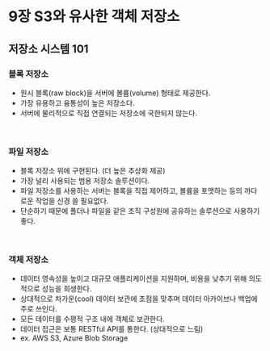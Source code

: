# 9장 S3와 유사한 객체 저장소

## 저장소 시스템 101

### 블록 저장소
- 원시 블록(raw block)을 서버에 볼륨(volume) 형태로 제공한다.
- 가장 유용하고 융통성이 높은 저장소다.
- 서버에 물리적으로 직접 연결되는 저장소에 국한되지 않는다.

<br/>

### 파일 저장소
- 블록 저장소 위에 구현된다. (더 높은 추상화 제공)
- 가장 널리 사용되는 범용 저장소 솔루션이다.
- 파일 저장소를 사용하는 서버는 블록을 직접 제어하고, 볼륨을 포맷하는 등의 까다로운 작업을 신경 쓸 필요없다.
- 단순하기 때문에 폴더나 파일을 같은 조직 구성원에 공유하는 솔루션으로 사용하기 좋다.

<br/>

### 객체 저장소
- 데이터 영속성을 높이고 대규모 애플리케이션을 지원하며, 비용을 낮추기 위해 의도적으로 성능을 희생한다.
- 상대적으로 차가운(cool) 데이터 보관에 초점을 맞추며 데이터 아카이브나 백업에 주로 쓰인다.
- 모든 데이터를 수평적 구조 내에 객체로 보관한다.
- 데이터 접근은 보통 RESTful API를 통한다. (상대적으로 느림)
- ex. AWS S3, Azure Blob Storage
